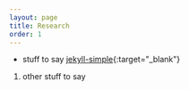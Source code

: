 ```yaml
---
layout: page
title: Research
order: 1
---
```


- stuff to say [jekyll-simple](/Expander_Graphs_and_their_Construction.pdf){:target="_blank"}

1) other stuff to say
